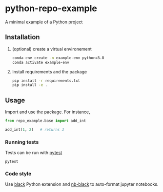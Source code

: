 # python-repo-example
A minimal example of a Python project


## Installation

1. (optional) create a virtual environement
   ```bash
   conda env create -n example-env python=3.8
   conda activate example-env
   ```

2. Install requirements and the package
   ```bash
   pip install -r requirements.txt
   pip install -e .
   ```

## Usage

Import and use the package. For instance,
```py
from repo_example.base import add_int

add_int(1, 2)   # returns 3
```

### Running tests

Tests can be run with [pytest](https://docs.pytest.org/en/latest/)
```
pytest
```

### Code style

Use [black](https://pypi.org/project/black/) Python extension and
[nb-black](https://github.com/dnanhkhoa/nb_black) to auto-format jupyter
notebooks.
 



